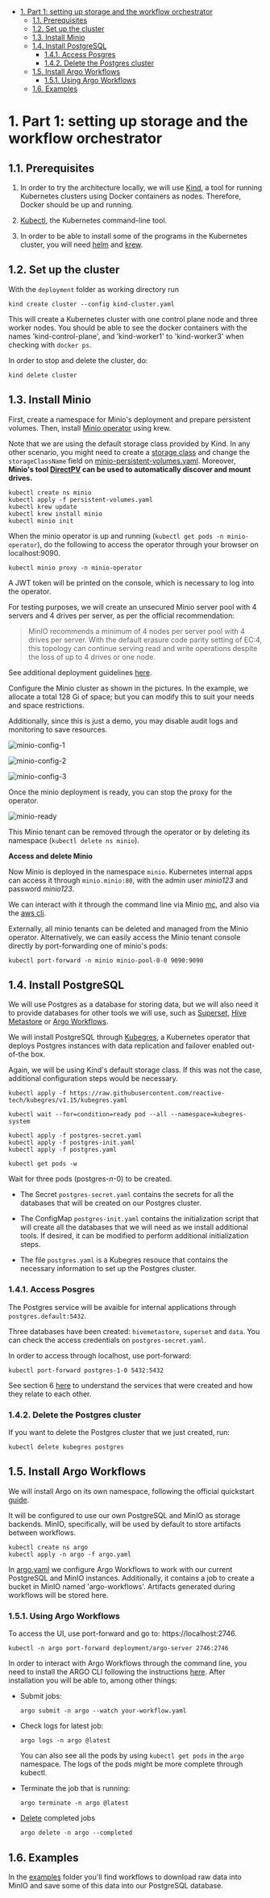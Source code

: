 - [1. Part 1: setting up storage and the workflow orchestrator](#1-part-1-setting-up-storage-and-the-workflow-orchestrator)
	- [1.1. Prerequisites](#11-prerequisites)
	- [1.2. Set up the cluster](#12-set-up-the-cluster)
	- [1.3. Install Minio](#13-install-minio)
	- [1.4. Install PostgreSQL](#14-install-postgresql)
		- [1.4.1. Access Posgres](#141-access-posgres)
		- [1.4.2. Delete the Postgres cluster](#142-delete-the-postgres-cluster)
	- [1.5. Install Argo Workflows](#15-install-argo-workflows)
		- [1.5.1. Using Argo Workflows](#151-using-argo-workflows)
	- [1.6. Examples](#16-examples)


# 1. Part 1: setting up storage and the workflow orchestrator

## 1.1. Prerequisites

1. In order to try the architecture locally, we will use [Kind](https://kind.sigs.k8s.io/), a tool for running Kubernetes clusters using Docker containers as nodes. Therefore, Docker should be up and running.

3. [Kubectl](https://kubernetes.io/docs/tasks/tools/#kubectl), the Kubernetes command-line tool.

4. In order to be able to install some of the programs in the Kubernetes cluster, you will need [helm](https://helm.sh/) and [krew](https://krew.sigs.k8s.io/docs/user-guide/setup/install/).

## 1.2. Set up the cluster

With the `deployment` folder as working directory run

```
kind create cluster --config kind-cluster.yaml
```

This will create a Kubernetes cluster with one control plane node and three worker nodes.
You should be able to see the docker containers with the names 'kind-control-plane', and 'kind-worker1' to 'kind-worker3' when checking with `docker ps`.

In order to stop and delete the cluster, do:

```
kind delete cluster
```

## 1.3. Install Minio

First, create a namespace for Minio's deployment and prepare persistent volumes. Then, install [Minio operator](https://github.com/minio/operator) using krew.

Note that we are using the default storage class provided by Kind. In any other scenario, you might need to create a [storage class](https://kubernetes.io/docs/concepts/storage/storage-classes/) and change the `storageClassName` field on [minio-persistent-volumes.yaml](minio-persistent-volumes.yaml). Moreover, **Minio's tool [DirectPV](https://github.com/minio/directpv) can be used to automatically discover and mount drives.**

```
kubectl create ns minio
kubectl apply -f persistent-volumes.yaml
kubectl krew update
kubectl krew install minio
kubectl minio init
```

When the minio operator is up and running (`kubectl get pods -n minio-operator`), do the following to access the operator through your browser on localhost:9090.

```
kubectl minio proxy -n minio-operator
```

A JWT token will be printed on the console, which is necessary to log into the operator.

For testing purposes, we will create an unsecured Minio server pool with 4 servers and 4 drives per server, as per the official recommendation:

> MinIO recommends a minimum of 4 nodes per server pool with 4 drives per server. With the default erasure code parity setting of EC:4, this topology can continue serving read and write operations despite the loss of up to 4 drives or one node.

See additional deployment guidelines [here](https://docs.min.io/minio/baremetal/installation/deploy-minio-distributed.html#id5).

Configure the Minio cluster as shown in the pictures. 
In the example, we allocate a total 128 Gi of space; but you can modify this to suit your needs and space restrictions. 

Additionally, since this is just a demo, you may disable audit logs 
and monitoring to save resources.


![minio-config-1](img/minio-config-1.png "Minio basic config")

![minio-config-2](img/minio-config-2.png "Minio user and password")

![minio-config-3](img/minio-config-3.png "Minio disable TLS")


Once the minio deployment is ready, you can stop the proxy for the operator.

![minio-ready](img/minio-ready.png "Minio is ready")


This Minio tenant can be removed through the operator or by deleting its namespace (`kubectl delete ns minio`).


**Access and delete Minio**

Now Minio is deployed in the namespace `minio`. Kubernetes internal apps can access it through `minio.minio:80`, with the admin user *minio123* and password *minio123*.

We can interact with it through the command line via Minio [mc](https://docs.min.io/docs/minio-client-complete-guide.html), and also via the [aws cli](https://docs.min.io/docs/aws-cli-with-minio.html).

Externally, all minio tenants can be deleted and managed from the Minio operator. Alternatively,  we can easily access the Minio tenant console directly by port-forwarding one of minio's pods:

```
kubectl port-forward -n minio minio-pool-0-0 9090:9090
```

## 1.4. Install PostgreSQL

We will use Postgres as a database for storing data, but we will also need it to provide databases for other tools we will use, such as [Superset](https://superset.apache.org/), [Hive Metastore](https://cwiki.apache.org/confluence/display/Hive/AdminManual+Metastore+3.0+Administration#AdminManualMetastore3.0Administration-RunningtheMetastoreWithoutHive) or [Argo Workflows](https://argoproj.github.io/argo-workflows/).

We will install PostgreSQL through [Kubegres](https://www.kubegres.io/), a Kubernetes operator that deploys Postgres instances with data replication and failover enabled out-of-the box.

Again, we will be using Kind's default storage class. If this was not the case, additional configuration steps would be necessary.

```
kubectl apply -f https://raw.githubusercontent.com/reactive-tech/kubegres/v1.15/kubegres.yaml 

kubectl wait --for=condition=ready pod --all --namespace=kubegres-system

kubectl apply -f postgres-secret.yaml
kubectl apply -f postgres-init.yaml 
kubectl apply -f postgres.yaml 

kubectl get pods -w
```

Wait for three pods (postgres-*n*-0) to be created. 

- The Secret `postgres-secret.yaml` contains the secrets for all the databases that will be created on our Postgres cluster. 

- The ConfigMap `postgres-init.yaml` contains the initialization script that will create all the databases that we will need as we install additional tools. If desired, it can be modified to perform additional initialization steps.

- The file `postgres.yaml` is a Kubegres resouce that contains the necessary information to set up the Postgres cluster.

### 1.4.1. Access Posgres

The Postgres service will be avaible for internal applications through `postgres.default:5432`.

Three databases have been created: `hivemetastore`, `superset` and `data`. You can check the access credentials on `postgres-secret.yaml`.

In order to access through localhost, use port-forward:

```
kubectl port-forward postgres-1-0 5432:5432
```

See section 6 [here](https://www.kubegres.io/doc/getting-started.html) to understand the services that were created and how they relate to each other.

### 1.4.2. Delete the Postgres cluster

If you want to delete the Postgres cluster that we just created, run:

```
kubectl delete kubegres postgres
```
## 1.5. Install Argo Workflows

We will install Argo on its own namespace, following the official quickstart [guide](https://argoproj.github.io/argo-workflows/quick-start/).

It will be configured to use our own PostgreSQL and MinIO as storage backends. MinIO, specifically, will be used by default to store artifacts between workflows.

```
kubectl create ns argo
kubectl apply -n argo -f argo.yaml
```

In [argo.yaml](argo.yaml) we configure Argo Workflows to work with our current PostgreSQL and MinIO instances. Additionally, it contains a job to create a bucket in MinIO named 'argo-workflows'. Artifacts generated during workflows will be stored here.

### 1.5.1. Using Argo Workflows

To access the UI, use port-forward and go to: https://localhost:2746.

```
kubectl -n argo port-forward deployment/argo-server 2746:2746
```

In order to interact with Argo Workflows through the command line,
 you need to install the ARGO CLI following the instructions [here](https://github.com/argoproj/argo-workflows/releases/tag/v3.3.1). 
 After installation you will be able to, among other things:

- Submit jobs:

	````
	argo submit -n argo --watch your-workflow.yaml
	````


- Check logs for latest job:

	```
	argo logs -n argo @latest
	```
  You can also see all the pods by using `kubectl get pods` in the `argo` namespace. The logs of the pods might be more complete through kubectl.


- Terminate the job that is running:

  ```
  argo terminate -n argo @latest
  ```

- [Delete](https://argoproj.github.io/argo-workflows/cli/argo_delete/) completed jobs

	```
	argo delete -n argo --completed
	```

## 1.6. Examples 

In the [examples](../examples) folder you'll find workflows to download raw data into MinIO and save some of this data into our PostgreSQL database. 